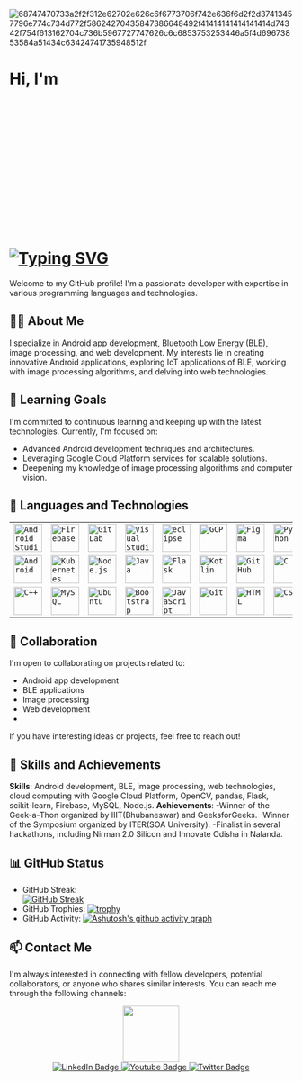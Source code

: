 ![68747470733a2f2f312e62702e626c6f6773706f742e636f6d2f2d37413457796e774c734d772f58624270435847386648492f41414141414141414d74342f754f613162704c736b5967727747626c6c6853753253446a5f4d69673853584a51434c63424741735948512f](https://github.com/yesiamrajeev/yesiamrajeev/assets/125568812/2368fa0f-6b3f-4c33-8e65-91b82785e85c)

# Hi, I'm <br> [![Typing SVG](https://readme-typing-svg.demolab.com?font=Pixelify+Sans&size=40&pause=1000&color=8742F5&background=1E27DC00&random=false&width=435&lines=Rajeev+kumar+Behera;Android+Developer+;Python+Developer+;Web+Developer+)](https://git.io/typing-svg) <img src="https://github.com/yesiamrajeev/yesiamrajeev/assets/125568812/36fae27d-aea9-4119-9bf8-de1a2b363a9e" alt="Circular Trimmed Photo" style="width: 5%; height: 8%; object-fit: cover; border-radius: 50%; overflow: hidden;">


Welcome to my GitHub profile! I'm a passionate developer with expertise in various programming languages and technologies.

## 👨‍💻 About Me

I specialize in Android app development, Bluetooth Low Energy (BLE), image processing, and web development. My interests lie in creating innovative Android applications, exploring IoT applications of BLE, working with image processing algorithms, and delving into web technologies.

## 🌱 Learning Goals

I'm committed to continuous learning and keeping up with the latest technologies. Currently, I'm focused on:

- Advanced Android development techniques and architectures.
- Leveraging Google Cloud Platform services for scalable solutions.
- Deepening my knowledge of image processing algorithms and computer vision.
## 💬 Languages and Technologies
<div align="center">
	<table>
		<tr>
			<td><code><img width="50" src="https://user-images.githubusercontent.com/25181517/192108895-20dc3343-43e3-4a54-a90e-13a4abbc57b9.png" alt="Android Studio" title="Android Studio"/></code></td>
			<td><code><img width="50" src="https://user-images.githubusercontent.com/25181517/189716855-2c69ca7a-5149-4647-936d-780610911353.png" alt="Firebase" title="Firebase"/></code></td>
			<td><code><img width="50" src="https://user-images.githubusercontent.com/25181517/192108376-c675d39b-90f6-4073-bde6-5a9291644657.png" alt="GitLab" title="GitLab"/></code></td>
			<td><code><img width="50" src="https://user-images.githubusercontent.com/25181517/192108891-d86b6220-e232-423a-bf5f-90903e6887c3.png" alt="Visual Studio Code" title="Visual Studio Code"/></code></td>
			<td><code><img width="50" src="https://user-images.githubusercontent.com/25181517/192108892-6e9b5cdf-4e35-4a70-ad9a-801a93a07c1c.png" alt="eclipse" title="eclipse"/></code></td>
			<td><code><img width="50" src="https://user-images.githubusercontent.com/25181517/183911547-990692bc-8411-4878-99a0-43506cdb69cf.png" alt="GCP" title="GCP"/></code></td>
			<td><code><img width="50" src="https://user-images.githubusercontent.com/25181517/189715289-df3ee512-6eca-463f-a0f4-c10d94a06b2f.png" alt="Figma" title="Figma"/></code></td>
			<td><code><img width="50" src="https://user-images.githubusercontent.com/25181517/183423507-c056a6f9-1ba8-4312-a350-19bcbc5a8697.png" alt="Python" title="Python"/></code></td>
		</tr>
		<tr>
			<td><code><img width="50" src="https://user-images.githubusercontent.com/25181517/117269608-b7dcfb80-ae58-11eb-8e66-6cc8753553f0.png" alt="Android" title="Android"/></code></td>
			<td><code><img width="50" src="https://user-images.githubusercontent.com/25181517/182534006-037f08b5-8e7b-4e5f-96b6-5d2a5558fa85.png" alt="Kubernetes" title="Kubernetes"/></code></td>
			<td><code><img width="50" src="https://user-images.githubusercontent.com/25181517/183568594-85e280a7-0d7e-4d1a-9028-c8c2209e073c.png" alt="Node.js" title="Node.js"/></code></td>
			<td><code><img width="50" src="https://user-images.githubusercontent.com/25181517/117201156-9a724800-adec-11eb-9a9d-3cd0f67da4bc.png" alt="Java" title="Java"/></code></td>
			<td><code><img width="50" src="https://user-images.githubusercontent.com/25181517/183423775-2276e25d-d43d-4e58-890b-edbc88e915f7.png" alt="Flask" title="Flask"/></code></td>
			<td><code><img width="50" src="https://user-images.githubusercontent.com/25181517/185062810-7ee0c3d2-17f2-4a98-9d8a-a9576947692b.png" alt="Kotlin" title="Kotlin"/></code></td>
			<td><code><img width="50" src="https://user-images.githubusercontent.com/25181517/192108374-8da61ba1-99ec-41d7-80b8-fb2f7c0a4948.png" alt="GitHub" title="GitHub"/></code></td>
			<td><code><img width="50" src="https://user-images.githubusercontent.com/25181517/192106070-46255bcf-65e6-4c6b-a296-bf8d0d8fb2a7.png" alt="C" title="C"/></code></td>
		</tr>
		<tr>
			<td><code><img width="50" src="https://user-images.githubusercontent.com/25181517/192106073-90fffafe-3562-4ff9-a37e-c77a2da0ff58.png" alt="C++" title="C++"/></code></td>
			<td><code><img width="50" src="https://user-images.githubusercontent.com/25181517/183896128-ec99105a-ec1a-4d85-b08b-1aa1620b2046.png" alt="MySQL" title="MySQL"/></code></td>
			<td><code><img width="50" src="https://user-images.githubusercontent.com/25181517/186884153-99edc188-e4aa-4c84-91b0-e2df260ebc33.png" alt="Ubuntu" title="Ubuntu"/></code></td>
			<td><code><img width="50" src="https://user-images.githubusercontent.com/25181517/183898054-b3d693d4-dafb-4808-a509-bab54cf5de34.png" alt="Bootstrap" title="Bootstrap"/></code></td>
			<td><code><img width="50" src="https://user-images.githubusercontent.com/25181517/117447155-6a868a00-af3d-11eb-9cfe-245df15c9f3f.png" alt="JavaScript" title="JavaScript"/></code></td>
			<td><code><img width="50" src="https://user-images.githubusercontent.com/25181517/192108372-f71d70ac-7ae6-4c0d-8395-51d8870c2ef0.png" alt="Git" title="Git"/></code></td>
			<td><code><img width="50" src="https://user-images.githubusercontent.com/25181517/192158954-f88b5814-d510-4564-b285-dff7d6400dad.png" alt="HTML" title="HTML"/></code></td>
			<td><code><img width="50" src="https://user-images.githubusercontent.com/25181517/183898674-75a4a1b1-f960-4ea9-abcb-637170a00a75.png" alt="CSS" title="CSS"/></code></td>
		</tr>
	</table>
</div>


## 💼 Collaboration

I'm open to collaborating on projects related to:

- Android app development
- BLE applications
- Image processing
- Web development
- 
If you have interesting ideas or projects, feel free to reach out!

## 🚀 Skills and Achievements
**Skills**: Android development, BLE, image processing, web technologies, cloud computing with Google Cloud Platform, OpenCV, pandas, Flask, scikit-learn, Firebase, MySQL, Node.js.
**Achievements**:
-Winner of the Geek-a-Thon organized by IIIT(Bhubaneswar) and GeeksforGeeks.
-Winner of the Symposium organized by ITER(SOA University).
-Finalist in several hackathons, including Nirman 2.0 Silicon and Innovate Odisha in Nalanda.

## 📊 GitHub Status
- GitHub Streak: <br> [![GitHub Streak](https://streak-stats.demolab.com?user=yesiamrajeev&theme=shadow-purple&border_radius=4.8)](https://git.io/streak-stats)
- GitHub Trophies: [![trophy](https://github-profile-trophy.vercel.app/?username=yesiamrajeev&theme=onedark)](https://github.com/ryo-ma/github-profile-trophy)
- GitHub Activity: [![Ashutosh's github activity graph](https://github-readme-activity-graph.vercel.app/graph?username=yesiamrajeev&bg_color=140123&color=6d24c6&line=000000&point=a400f0&area=true&hide_border=true)](https://github.com/ashutosh00710/github-readme-activity-graph)


## 📫 Contact Me

I'm always interested in connecting with fellow developers, potential collaborators, or anyone who shares similar interests. You can reach me through the following channels:

<div id="header" align="center">
  <img src="https://media.giphy.com/media/M9gbBd9nbDrOTu1Mqx/giphy.gif" width="100"/>
</div>
<div id="badges"align="center" >
  <a href="https://www.linkedin.com/in/rajeev-kumar-behera-36403428b/">
    <img src="https://img.shields.io/badge/LinkedIn-blue?style=for-the-badge&logo=linkedin&logoColor=white" alt="LinkedIn Badge"/>
  </a>
  <a href="mailto:rajeev.220077@gmail.com">
    <img src="https://img.shields.io/badge/Gmail-D14836?style=for-the-badge&logo=gmail&logoColor=white" alt="Youtube Badge"/>
  </a>
  <a href="https://www.instagram.com/yes._.i._.am/">
    <img src="https://img.shields.io/badge/Instagram-E4405F?style=for-the-badge&logo=instagram&logoColor=white" alt="Twitter Badge"/>
  </a>
</div>
